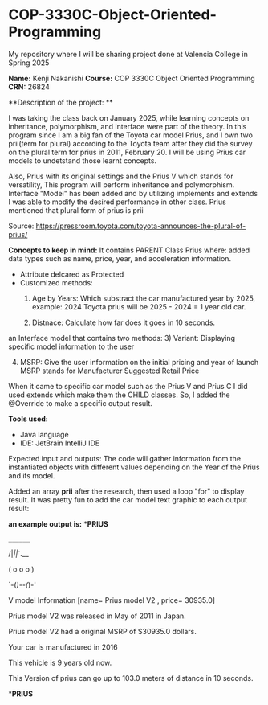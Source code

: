 # COP-3330C-Object-Oriented-Programming
My repository where I will be sharing project done at Valencia College in Spring 2025

**Name:** Kenji Nakanishi 
**Course:** COP 3330C Object Oriented Programming 
**CRN:** 26824



**Description of the project: **

I was taking the class back on January 2025, while learning concepts on inheritance, polymorphism, and interface were part of the theory. In this program since I am a big fan of the Toyota car model Prius, and I own two prii(term for plural) according to  the Toyota team after they did the survey on the plural term for prius in 2011, February 20. I will be using Prius car models to undetstand those learnt concepts. 

Also, Prius with its original settings and the Prius V which stands for versatility, This program will perform inheritance and polymorphism. Interface "Model" has been added and by utilizing implements and extends I was able to modify the desired performance in other class.
Prius mentioned that plural form of prius is prii 

Source: https://pressroom.toyota.com/toyota-announces-the-plural-of-prius/


**Concepts to keep in mind:**
It contains PARENT Class Prius where: added data types such as name, price, year, and acceleration information.


- Attribute delcared as Protected
- Customized methods:
  1) Age by Years: Which substract the car manufactured year by 2025,
  example: 2024 Toyota prius will be 2025 - 2024 = 1 year old car.


  2) Distnace: Calculate how far does it goes in 10 seconds.

an Interface model that contains two methods: 
  3) Variant: Displaying specific model information to the user
  
  4) MSRP: Give the user information on the initial pricing and year of launch
     MSRP stands for Manufacturer Suggested Retail Price


When it came to specific car model such as the Prius V and Prius C 
I did used extends which make them the CHILD classes. So, I added the @Override to make a specific output result.



**Tools used:**
- Java language
- IDE: JetBrain IntelliJ IDE
   
Expected input and outputs: 
The code will gather information from the instantiated objects with different values depending on the Year of the Prius and its model. 

Added an array **prii** after the research, then used a loop "for" to display result. 
It was pretty fun to add the car model text graphic to each output result:

**an example output is:**
***********************************PRIUS**********************************


    ______

    
   /|_||_\`.__

   
  (  o  o  o  )

  
   `-(_)--(_)-'

   
V model Information [name= Prius model V2 , price= 30935.0]


Prius model V2 was released in May of 2011 in Japan.


Prius model V2 had a original MSRP of $30935.0 dollars.


Your car is manufactured in 2016


This vehicle is 9 years old now.


This Version of prius can go up to 103.0 meters of distance in 10 seconds.


***********************************PRIUS**********************************
   
